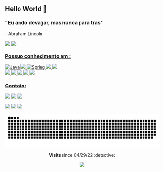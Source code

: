 <p><h2> Hello World 👋 </h2>

<h3>  "Eu ando devagar, mas nunca para trás" </h3>
<p>                       - Abraham Lincoln </p>

<div>
  
  
 <div>
 <a href="https://github.com/AugustoCesarAC">
 <img align="center" height="140" src="https://github-readme-stats.vercel.app/api/top-langs/?username=AugustoCesarAC&layout=compact&langs_count=16&theme=dracula"/>
 <img align="center" height="140" src="https://github-readme-stats.vercel.app/api?username=AugustoCesarAC&show_icons=true&theme=dracula&include_all_commits=true&count_private=true&hide=issues"/>
   
  
</div>
  
<h3> Possuo conhecimento em : </h3>
    
<td><img alt="Java" src="https://img.shields.io/badge/java-%23ED8B00.svg?&style=for-the-badge&logo=java&logoColor=white"/></td>
<img src= https://img.shields.io/badge/Eclipse-2C2255?style=for-the-badge&logo=eclipse&logoColor=white>
<td><img alt="Spring" src="https://img.shields.io/badge/spring-%236DB33F.svg?&style=for-the-badge&logo=spring&logoColor=white"/></td>
<img src= https://img.shields.io/badge/MySQL-005C84?style=for-the-badge&logo=mysql&logoColor=white>
<img src= https://img.shields.io/badge/Postman-FF6C37?style=for-the-badge&logo=Postman&logoColor=white>
<br>  
<img src= https://img.shields.io/badge/Angular-DD0031?style=for-the-badge&logo=angular&logoColor=white />
<img src= "https://img.shields.io/badge/HTML5-E34F26?style=for-the-badge&logo=html5&logoColor=white">
<img src= "https://img.shields.io/badge/CSS3-1572B6?style=for-the-badge&logo=css3&logoColor=white">
<img src= https://img.shields.io/badge/GIT-E44C30?style=for-the-badge&logo=git&logoColor=white>   
<img src= "https://img.shields.io/badge/JavaScript-F7DF1E?style=for-the-badge&logo=javascript&logoColor=black">  

</div>

<div>
  
<h3>Contato: </h3>
<a href="https://web.facebook.com/augusto.crazyreizor" target="_blank"><img src="https://img.shields.io/badge/Facebook-1877F2?style=for-the-badge&logo=facebook&logoColor=white" target="_blank"></a>  
<a href="https://www.instagram.com/augusto.crazy/" target="_blank"><img src="https://img.shields.io/badge/-Instagram-%23E4405F?style=for-the-badge&logo=instagram&logoColor=white" target="_blank"></a>
<a href="https://www.linkedin.com/in/augusto-cesar-silva-luis-6980a01b4/" target="_blank"><img src="https://img.shields.io/badge/-LinkedIn-%230077B5?style=for-the-badge&logo=linkedin&logoColor=white" target="_blank"></a>
  
<a href="mailto:acesarsilvaluis@gmail.com?subject=Hello%20again"><img src="https://img.shields.io/badge/-Gmail-%23333?style=for-the-badge&logo=gmail&logoColor=white" target="_blank"></a>
  <a href = "mailto:acsilvaluis@outlook.com"><img src="https://img.shields.io/badge/Outlook-0078D4?style=for-the-badge&logo=microsoft-outlook&logoColor=white" target="_blank"></a>
  <a href="https://www.youtube.com/channel/UC7r4vzx78tSlknFJg6Q7CeQ" target="_blank"><img src="https://img.shields.io/badge/YouTube-FF0000?style=for-the-badge&logo=youtube&logoColor=white" target="_blank"></a>

</div>

![Snake animation](https://github.com/AugustoCesarAC/AugustoCesarAC/blob/main/github-user-contribution.svg)
  
<p align="center"><strong> Visits </strong> since 04/29/22 :detective: <br>
<p align="center"> 
<img alingn="center" src="https://profile-counter.glitch.me/AugustoCesarAC/count.svg" />
</p>
